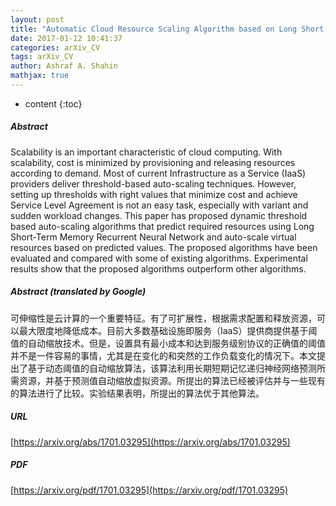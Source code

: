 ```yaml
---
layout: post
title: "Automatic Cloud Resource Scaling Algorithm based on Long Short-Term Memory Recurrent Neural Network"
date: 2017-01-12 10:41:37
categories: arXiv_CV
tags: arXiv_CV
author: Ashraf A. Shahin
mathjax: true
---
```


* content
{:toc}

##### Abstract
Scalability is an important characteristic of cloud computing. With scalability, cost is minimized by provisioning and releasing resources according to demand. Most of current Infrastructure as a Service (IaaS) providers deliver threshold-based auto-scaling techniques. However, setting up thresholds with right values that minimize cost and achieve Service Level Agreement is not an easy task, especially with variant and sudden workload changes. This paper has proposed dynamic threshold based auto-scaling algorithms that predict required resources using Long Short-Term Memory Recurrent Neural Network and auto-scale virtual resources based on predicted values. The proposed algorithms have been evaluated and compared with some of existing algorithms. Experimental results show that the proposed algorithms outperform other algorithms.

##### Abstract (translated by Google)
可伸缩性是云计算的一个重要特征。有了可扩展性，根据需求配置和释放资源，可以最大限度地降低成本。目前大多数基础设施即服务（IaaS）提供商提供基于阈值的自动缩放技术。但是，设置具有最小成本和达到服务级别协议的正确值的阈值并不是一件容易的事情，尤其是在变化的和突然的工作负载变化的情况下。本文提出了基于动态阈值的自动缩放算法，该算法利用长期短期记忆递归神经网络预测所需资源，并基于预测值自动缩放虚拟资源。所提出的算法已经被评估并与一些现有的算法进行了比较。实验结果表明，所提出的算法优于其他算法。

##### URL
[https://arxiv.org/abs/1701.03295](https://arxiv.org/abs/1701.03295)

##### PDF
[https://arxiv.org/pdf/1701.03295](https://arxiv.org/pdf/1701.03295)

